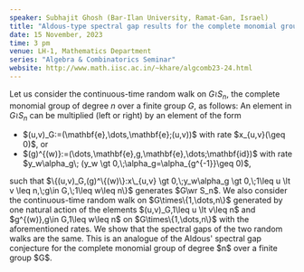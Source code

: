 ```yaml
---
speaker: Subhajit Ghosh (Bar-Ilan University, Ramat-Gan, Israel)
title: "Aldous-type spectral gap results for the complete monomial group"
date: 15 November, 2023
time: 3 pm
venue: LH-1, Mathematics Department
series: "Algebra & Combinatorics Seminar"
website: http://www.math.iisc.ac.in/~khare/algcomb23-24.html
---
```


Let us consider the continuous-time random walk on $G\wr S_n$, the
complete monomial group of degree $n$ over a finite group $G$, as
follows: An element in $G\wr S_n$ can be multiplied (left or right) by an
element of the form
<ul>
<li> $(u,v)_G:=(\mathbf{e},\dots,\mathbf{e};(u,v))$ with rate
$x_{u,v}(\geq 0)$, or</li>
<li>
$(g)^{(w)}:=(\dots,\mathbf{e},g,\mathbf{e},\dots;\mathbf{id})$ with rate
$y_w\alpha_g\; (y_w \gt 0,\;\alpha_g=\alpha_{g^{-1}}\geq 0)$,</li>
</ul>
such that $\{(u,v)_G,(g)^\{(w)\}:x\_{u,v} \gt 0,\;y_w\alpha_g \gt 0,\;1\leq u \lt v
\leq n,\;g\in G,\;1\leq w\leq n\}$ generates $G\wr S_n$. We also consider
the continuous-time random walk on $G\times\{1,\dots,n\}$ generated by
one natural action of the elements $(u,v)_G,1\leq u \lt v\leq n$ and
$g^{(w)},g\in G,1\leq w\leq n$ on $G\times\{1,\dots,n\}$ with the
aforementioned rates. We show that the spectral gaps of the two random
walks are the same. This is an analogue of the Aldous' spectral gap
conjecture for the complete monomial group of degree $n$ over a finite
group $G$.

